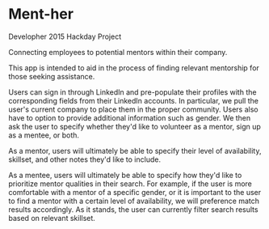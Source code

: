 # Ment-her
Developher 2015 Hackday Project

Connecting employees to potential mentors within their company.

This app is intended to aid in the process of finding relevant mentorship for those seeking assistance.

Users can sign in through LinkedIn and pre-populate their profiles with the corresponding fields from their LinkedIn accounts. In particular, we pull the user's current company to place them in the proper community. Users also have to option to provide additional information such as gender. We then ask the user to specify whether they'd like to volunteer as a mentor, sign up as a mentee, or both.

As a mentor, users will ultimately be able to specify their level of availability, skillset, and other notes they'd like to include.

As a mentee, users will ultimately be able to specify how they'd like to prioritize mentor qualities in their search. For example, if the user is more comfortable with a mentor of a specific gender, or it is important to the user to find a mentor with a certain level of availability, we will preference match results accordingly. As it stands, the user can currently filter search results based on relevant skillset.
